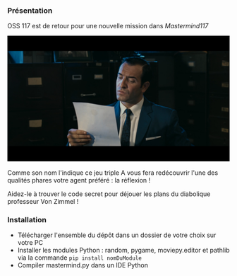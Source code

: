 ### Présentation

OSS 117 est de retour pour une nouvelle mission dans *Mastermind117*

![](https://github.com/RedaPengam/Mastermind117/blob/main/data/hmmm.png)

Comme son nom l'indique ce jeu triple A vous fera redécouvrir l'une des qualités phares votre agent préféré : la réflexion !

Aidez-le à trouver le code secret pour déjouer les plans du diabolique professeur Von Zimmel !

### Installation

- Télécharger l'ensemble du dépôt dans un dossier de votre choix sur votre PC 
- Installer les modules Python : random, pygame, moviepy.editor et pathlib via la commande `pip install nomDuModule`
- Compiler mastermind.py dans un IDE Python
